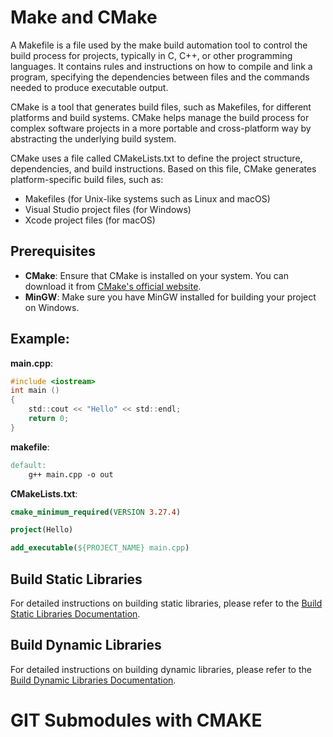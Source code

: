 # Make and CMake

A Makefile is a file used by the make build automation tool to control the build process for projects, typically in C, C++, or other programming languages. It contains rules and instructions on how to compile and link a program, specifying the dependencies between files and the commands needed to produce executable output.

CMake is a tool that generates build files, such as Makefiles, for different platforms and build systems. CMake helps manage the build process for complex software projects in a more portable and cross-platform way by abstracting the underlying build system.

CMake uses a file called CMakeLists.txt to define the project structure, dependencies, and build instructions. Based on this file, CMake generates platform-specific build files, such as:

- Makefiles (for Unix-like systems such as Linux and macOS)
- Visual Studio project files (for Windows)
- Xcode project files (for macOS)

## Prerequisites

- **CMake**: Ensure that CMake is installed on your system. You can download it from [CMake's official website](https://cmake.org/download/).
- **MinGW**: Make sure you have MinGW installed for building your project on Windows.

## Example:

**main.cpp**:
```c
#include <iostream>
int main ()
{
    std::cout << "Hello" << std::endl;
    return 0;
}
```

**makefile**:
```makefile
default:
    g++ main.cpp -o out
```

**CMakeLists.txt**:
```cmake
cmake_minimum_required(VERSION 3.27.4)

project(Hello)

add_executable(${PROJECT_NAME} main.cpp)
```

## Build Static Libraries

For detailed instructions on building static libraries, please refer to the [Build Static Libraries Documentation](./StaticLibrariesExample/README.md).

## Build Dynamic Libraries

For detailed instructions on building dynamic libraries, please refer to the [Build Dynamic Libraries Documentation](./DynamicLibrariesExample/README.md).

# GIT Submodules with CMAKE
